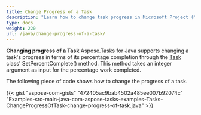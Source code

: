 ```yaml
---
title: Change Progress of a Task
description: "Learn how to change task progress in Microsoft Project (MPP/XML) files using Aspose.Tasks for Java."
type: docs
weight: 220
url: /java/change-progress-of-a-task/
---
```


**Changing progress of a Task**
Aspose.Tasks for Java supports changing a task's progress in terms of its percentage completion through the [Task](https://reference.aspose.com/tasks/java/com.aspose.tasks/Task) class' SetPercentComplete() method. This method takes an integer argument as input for the percentage work completed.

The following piece of code shows how to change the progress of a task.

{{< gist "aspose-com-gists" "472405ac9bab4502a485ee007b92074c" "Examples-src-main-java-com-aspose-tasks-examples-Tasks-ChangeProgressOfTask-change-progress-of-task.java" >}}
